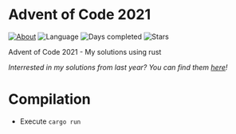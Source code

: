 # Advent of Code 2021

[![About](https://img.shields.io/badge/Advent%20of%20Code-2021-brightgreen)](https://adventofcode.com/2021/about)
![Language](https://img.shields.io/badge/Language-rust-orange)
![Days completed](https://img.shields.io/badge/Days%20completed-9-red)
![Stars](https://img.shields.io/badge/Stars-18-yellow)

Advent of Code 2021 - My solutions using rust

*Interrested in my solutions from last year? You can find them [here](https://github.com/andi-makes/aoc2020)!*

# Compilation
 * Execute `cargo run`

